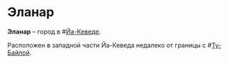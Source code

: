 # Эланар

**Эланар** – город в #[Йа-Кеведе](locations/jah-keved).

Расположен в западной части Йа-Кеведа недалеко от границы с #[Ту-Байлой](locations/tu-bayla).
